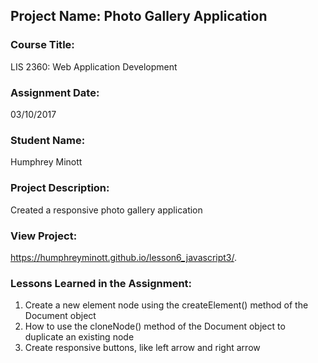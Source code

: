 ## Project Name:  Photo Gallery Application

### Course Title:
LIS 2360:  Web Application Development

### Assignment Date:  
03/10/2017

### Student Name:  
Humphrey Minott

### Project Description:
Created a responsive photo gallery application

### View Project:
https://humphreyminott.github.io/lesson6_javascript3/.

### Lessons Learned in the Assignment:
1. Create a new element node using the createElement() method of the Document object
2. How to  use the cloneNode() method of the Document object to duplicate an existing node
3. Create responsive buttons, like left arrow and right arrow
